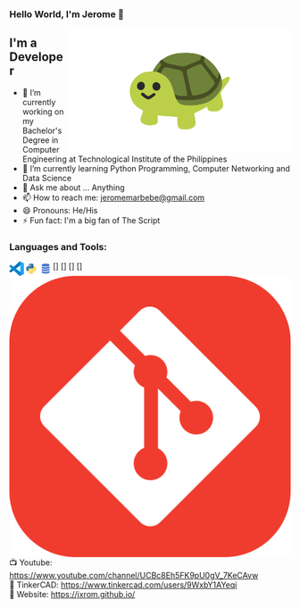 ### Hello World, I'm Jerome 👋

 <img align="right" alt="CUTETURTLE" src="https://github.com/Jxrom/Jxrom/blob/main/android-11-turtle-emoji-removebg-preview.png" width="400" height="220" />

## I'm a Developer 
- 🔭 I’m currently working on my Bachelor's Degree in Computer Engineering at Technological Institute of the Philippines
- 🌱 I’m currently learning Python Programming, Computer Networking and Data Science
- 💬 Ask me about ... Anything
- 📫 How to reach me: jeromemarbebe@gmail.com
- 😄 Pronouns: He/His
- ⚡ Fun fact: I'm a big fan of The Script

### Languages and Tools:

[<img align="left" alt="Visual Studio Code" width="26px" src="https://raw.githubusercontent.com/github/explore/80688e429a7d4ef2fca1e82350fe8e3517d3494d/topics/visual-studio-code/visual-studio-code.png" />]
[<img align="left" alt="python" width="26px" src="https://raw.githubusercontent.com/github/explore/80688e429a7d4ef2fca1e82350fe8e3517d3494d/topics/python/python.png" />]
[<img align="left" alt="SQL" width="26px" src="https://raw.githubusercontent.com/github/explore/80688e429a7d4ef2fca1e82350fe8e3517d3494d/topics/sql/sql.png"/>]
[<img align="left" alt="SQL" src="https://github.com/tandpfun/skill-icons/blob/main/icons/Git.svg"/>]

<br />

📺 Youtube: https://www.youtube.com/channel/UCBc8Eh5FK9pU0gV_7KeCAvw
<br />
🔧 TinkerCAD: https://www.tinkercad.com/users/9WxbY1AYeqi
<br />
🥓 Website: https://jxrom.github.io/
<!--
**Jxrom/Jxrom** is a ✨ _special_ ✨ repository because its `README.md` (this file) appears on your GitHub profile.

Here are some ideas to get you started:

- 🔭 I’m currently working on ... 
- 🌱 I’m currently learning ... 
- 👯 I’m looking to collaborate on ...
- 🤔 I’m looking for help with ...
- 💬 Ask me about ...
- 📫 How to reach me: ...
- 😄 Pronouns: ...
- ⚡ Fun fact: ...
-->
